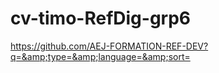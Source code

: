 # cv-timo-RefDig-grp6
https://github.com/AEJ-FORMATION-REF-DEV?q=&amp;type=&amp;language=&amp;sort=
